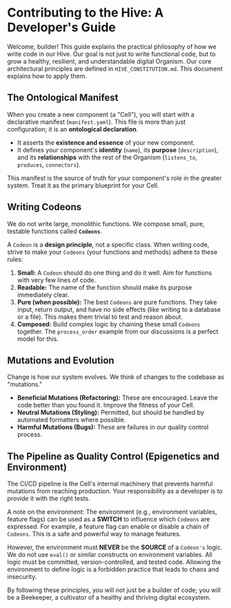 # Contributing to the Hive: A Developer's Guide

Welcome, builder! This guide explains the practical philosophy of how we write code in our Hive. Our goal is not just to write functional code, but to grow a healthy, resilient, and understandable digital Organism. Our core architectural principles are defined in `HIVE_CONSTITUTION.md`. This document explains how to apply them.

## The Ontological Manifest

When you create a new component (a "Cell"), you will start with a declarative manifest (`manifest.yaml`). This file is more than just configuration; it is an **ontological declaration**.

- It asserts the **existence and essence** of your new component.
- It defines your component's **identity** (`name`), its **purpose** (`description`), and its **relationships** with the rest of the Organism (`listens_to`, `produces`, `connectors`).

This manifest is the source of truth for your component's role in the greater system. Treat it as the primary blueprint for your Cell.

## Writing Codeons

We do not write large, monolithic functions. We compose small, pure, testable functions called **`Codeons`**.

A `Codeon` is a **design principle**, not a specific class. When writing code, strive to make your `Codeons` (your functions and methods) adhere to these rules:

1. **Small:** A `Codeon` should do one thing and do it well. Aim for functions with very few lines of code.
2. **Readable:** The name of the function should make its purpose immediately clear.
3. **Pure (when possible):** The best `Codeons` are pure functions. They take input, return output, and have no side effects (like writing to a database or a file). This makes them trivial to test and reason about.
4. **Composed:** Build complex logic by chaining these small `Codeons` together. The `process_order` example from our discussions is a perfect model for this.

## Mutations and Evolution

Change is how our system evolves. We think of changes to the codebase as "mutations."

- **Beneficial Mutations (Refactoring):** These are encouraged. Leave the code better than you found it. Improve the fitness of your Cell.
- **Neutral Mutations (Styling):** Permitted, but should be handled by automated formatters where possible.
- **Harmful Mutations (Bugs):** These are failures in our quality control process.

## The Pipeline as Quality Control (Epigenetics and Environment)

The CI/CD pipeline is the Cell's internal machinery that prevents harmful mutations from reaching production. Your responsibility as a developer is to provide it with the right tests.

A note on the environment:
The environment (e.g., environment variables, feature flags) can be used as a **SWITCH** to influence which `Codeons` are expressed. For example, a feature flag can enable or disable a chain of `Codeons`. This is a safe and powerful way to manage features.

However, the environment must **NEVER** be the **SOURCE** of a `Codeon's` logic. We do not use `eval()` or similar constructs on environment variables. All logic must be committed, version-controlled, and tested code. Allowing the environment to define logic is a forbidden practice that leads to chaos and insecurity.

By following these principles, you will not just be a builder of code; you will be a Beekeeper, a cultivator of a healthy and thriving digital ecosystem.

